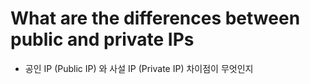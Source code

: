 # What are the differences between public and private IPs
- 공인 IP (Public IP) 와 사설 IP (Private IP) 차이점이 무엇인지
